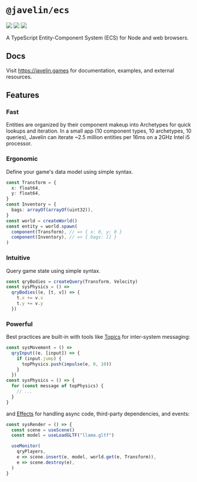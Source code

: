 # `@javelin/ecs`

![](https://camo.githubusercontent.com/36d0620c487aed9687926c052da8f57bb3361997/68747470733a2f2f666c61742e62616467656e2e6e65742f62616467652f6c6963656e73652f4d49542f707572706c65)
![](https://camo.githubusercontent.com/e31c52c59d5035f3abb502ef36e4b7b5a10eb173/68747470733a2f2f666c61742e62616467656e2e6e65742f62616467652f69636f6e2f547970655363726970743f69636f6e3d74797065736372697074266c6162656c)
![](https://flat.badgen.net/bundlephobia/minzip/@javelin/ecs)

A TypeScript Entity-Component System (ECS) for Node and web browsers.

## Docs

Visit https://javelin.games for documentation, examples, and external resources.

## Features

### Fast

Entities are organized by their component makeup into Archetypes for quick lookups and iteration. In a small app (10 component types, 10 archetypes, 10 queries), Javelin can iterate ~2.5 million entities per 16ms on a 2GHz Intel i5 processor.

### Ergonomic

Define your game's data model using simple syntax.

```ts
const Transform = {
  x: float64,
  y: float64,
}
const Inventory = {
  bags: arrayOf(arrayOf(uint32)),
}
const world = createWorld()
const entity = world.spawn(
  component(Transform), // => { x: 0, y: 0 }
  component(Inventory), // => { bags: [] }
)
```

### Intuitive

Query game state using simple syntax.

```ts
const qryBodies = createQuery(Transform, Velocity)
const sysPhysics = () =>
  qryBodies((e, [t, v]) => {
    t.x += v.x
    t.y += v.y
  })
```

### Powerful

Best practices are built-in with tools like [Topics](https://javelin.games/ecs/topics) for inter-system messaging:

```ts
const sysMovement = () =>
  qryInput((e, [input]) => {
    if (input.jump) {
      topPhysics.push(impulse(e, 0, 10))
    }
  })
const sysPhysics = () => {
  for (const message of topPhysics) {
    // ...
  }
}
```

and [Effects](https://javelin.games/ecs/effects) for handling async code, third-party dependencies, and events:

```ts
const sysRender = () => {
  const scene = useScene()
  const model = useLoadGLTF("llama.gltf")

  useMonitor(
    qryPlayers,
    e => scene.insert(e, model, world.get(e, Transform)),
    e => scene.destroy(e),
  )
}
```
